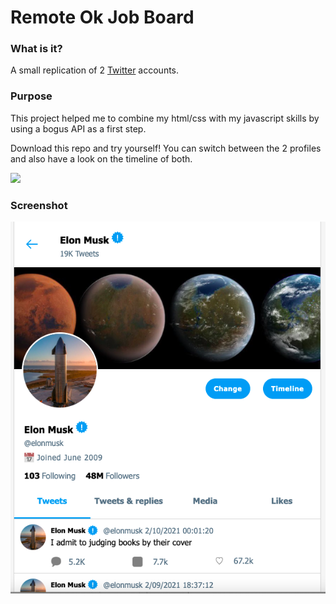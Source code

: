 # Remote Ok Job Board
<h3>What is it?</h3>
<p>A small replication of 2 <a href="https://twitter.com/" target="_blank">Twitter</a> accounts.</p>

<h3>Purpose</h3>
<p>This project helped me to combine my html/css with my javascript skills by using a bogus API as a first step.</p>
<p>Download this repo and try yourself! You can switch between the 2 profiles and also have a look on the timeline of both.</p>
<img src="https://c.tenor.com/GfSX-u7VGM4AAAAM/coding.gif">

<h3>Screenshot</h3>
<img src="assets/screenshot.png">
